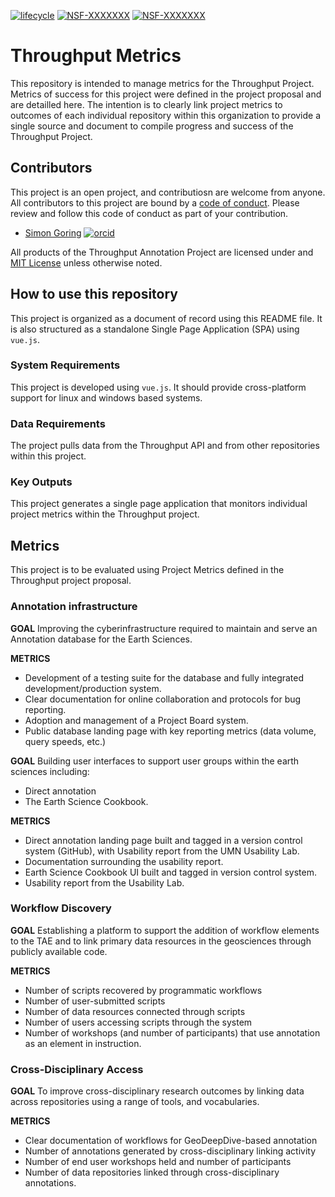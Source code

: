 [![lifecycle](https://img.shields.io/badge/lifecycle-experimental-orange.svg)](https://www.tidyverse.org/lifecycle/#experimental)
[![NSF-XXXXXXX](https://img.shields.io/badge/NSF-XXXXXXX-blue.svg)](https://nsf.gov/awardsearch/showAward?AWD_ID=XXXXXXX) [![NSF-XXXXXXX](https://img.shields.io/badge/NSF-XXXXXXX-blue.svg)](https://nsf.gov/awardsearch/showAward?AWD_ID=XXXXXXX)

# Throughput Metrics

This repository is intended to manage metrics for the Throughput Project.  Metrics of success for this project were defined in the project proposal and are detailled here.  The intention is to clearly link project metrics to outcomes of each individual repository within this organization to provide a single source and document to compile progress and success of the Throughput Project.

## Contributors

This project is an open project, and contributiosn are welcome from anyone.  All contributors to this project are bound by a [code of conduct](CODE_OF_CONDUCT.md).  Please review and follow this code of conduct as part of your contribution.

  * [Simon Goring](http://goring.org) [![orcid](https://img.shields.io/badge/orcid-XXXX--XXXX--XXXX--XXXX-brightgreen.svg)](https://orcid.org/XXXX-XXXX-XXXX-XXXX)

All products of the Throughput Annotation Project are licensed under and [MIT License](LICENSE.md) unless otherwise noted.

## How to use this repository

This project is organized as a document of record using this README file.  It is also structured as a standalone Single Page Application (SPA) using `vue.js`.

### System Requirements

This project is developed using `vue.js`.  It should provide cross-platform support for linux and windows based systems.

### Data Requirements

The project pulls data from the Throughput API and from other repositories within this project.

### Key Outputs

This project generates a single page application that monitors individual project metrics within the Throughput project.

## Metrics

This project is to be evaluated using Project Metrics defined in the Throughput project proposal.

### Annotation infrastructure

**GOAL** Improving the cyberinfrastructure required to maintain and serve an Annotation database for the Earth Sciences.

**METRICS**

   * Development of a testing suite for the database and fully integrated development/production system.
   * Clear documentation for online collaboration and protocols for bug reporting.
   * Adoption and management of a Project Board system.
   * Public database landing page with key reporting metrics (data volume, query speeds, etc.)

**GOAL** Building user interfaces to support user groups within the earth sciences including:
   * Direct annotation
   * The Earth Science Cookbook.

**METRICS**

   * Direct annotation landing page built and tagged in a version control system (GitHub), with Usability report from the UMN Usability Lab.
   * Documentation surrounding the usability report.
   * Earth Science Cookbook UI built and tagged in version control system.
   * Usability report from the Usability Lab.

### Workflow Discovery

**GOAL** Establishing a platform to support the addition of workflow elements to the TAE and to link primary data resources in the geosciences through publicly available code.

**METRICS**
   * Number of scripts recovered by programmatic workflows
   * Number of user-submitted scripts
   * Number of data resources connected through scripts
   * Number of users accessing scripts through the system
   * Number of workshops (and number of participants) that use annotation as an element in instruction.

### Cross-Disciplinary Access

**GOAL** To improve cross-disciplinary research outcomes by linking data across repositories using a range of tools, and vocabularies.

**METRICS**
   * Clear documentation of workflows for GeoDeepDive-based annotation
   * Number of annotations generated by cross-disciplinary linking activity
   * Number of end user workshops held and number of participants
   * Number of data repositories linked through cross-disciplinary annotations.
